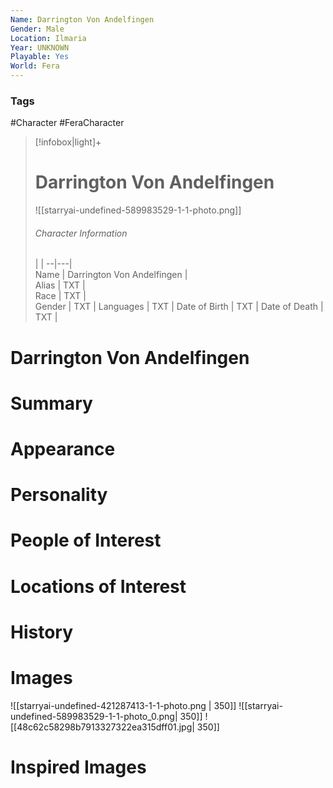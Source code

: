 ```yaml
---
Name: Darrington Von Andelfingen
Gender: Male
Location: Ilmaria
Year: UNKNOWN
Playable: Yes
World: Fera
---
```


### Tags
#Character #FeraCharacter 


> [!infobox|light]+  
> # Darrington Von Andelfingen  
> ![[starryai-undefined-589983529-1-1-photo.png]]
> ###### Character Information
>  |   |
> --|---|  
> Name | Darrington Von Andelfingen |  
> Alias | TXT |  
> Race | TXT |  
> Gender | TXT |
> Languages | TXT |
> Date of Birth | TXT |
> Date of Death | TXT |

# Darrington Von Andelfingen

# Summary

# Appearance

# Personality

# People of Interest

# Locations of Interest

# History

# Images
![[starryai-undefined-421287413-1-1-photo.png | 350]]
![[starryai-undefined-589983529-1-1-photo_0.png| 350]]
![[48c62c58298b7913327322ea315dff01.jpg| 350]]
# Inspired Images

